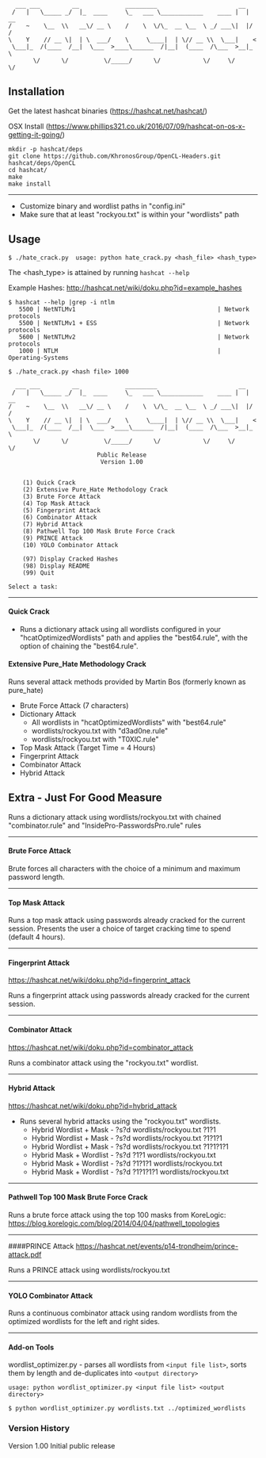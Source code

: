 ```
  ___ ___         __             _________                       __    
 /   |   \_____ _/  |_  ____     \_   ___ \____________    ____ |  | __
/    ~    \__  \\   __\/ __ \    /    \  \/\_  __ \__  \ _/ ___\|  |/ /
\    Y    // __ \|  | \  ___/    \     \____|  | \// __ \\  \___|    < 
 \___|_  /(____  /__|  \___  >____\______  /|__|  (____  /\___  >__|_ \
       \/      \/          \/_____/      \/            \/     \/     \/
```

Installation
-------------------------------------------------
Get the latest hashcat binaries (https://hashcat.net/hashcat/)

OSX Install (https://www.phillips321.co.uk/2016/07/09/hashcat-on-os-x-getting-it-going/)
```git clone https://github.com/hashcat/hashcat.git
mkdir -p hashcat/deps
git clone https://github.com/KhronosGroup/OpenCL-Headers.git hashcat/deps/OpenCL
cd hashcat/
make
make install
```
-------------------------------------------------
* Customize binary and wordlist paths in "config.ini"
* Make sure that at least "rockyou.txt" is within your "wordlists" path

Usage
-------------------------------------------------
`$ ./hate_crack.py 
usage: python hate_crack.py <hash_file> <hash_type>`

The <hash_type> is attained by running `hashcat --help`

Example Hashes: http://hashcat.net/wiki/doku.php?id=example_hashes


```
$ hashcat --help |grep -i ntlm
   5500 | NetNTLMv1                                        | Network protocols
   5500 | NetNTLMv1 + ESS                                  | Network protocols
   5600 | NetNTLMv2                                        | Network protocols
   1000 | NTLM                                             | Operating-Systems
```

```
$ ./hate_crack.py <hash file> 1000

  ___ ___         __             _________                       __    
 /   |   \_____ _/  |_  ____     \_   ___ \____________    ____ |  | __
/    ~    \__  \\   __\/ __ \    /    \  \/\_  __ \__  \ _/ ___\|  |/ /
\    Y    // __ \|  | \  ___/    \     \____|  | \// __ \\  \___|    < 
 \___|_  /(____  /__|  \___  >____\______  /|__|  (____  /\___  >__|_ \
       \/      \/          \/_____/      \/            \/     \/     \/
                         Public Release
                          Version 1.00
  

	(1) Quick Crack
	(2) Extensive Pure_Hate Methodology Crack
	(3) Brute Force Attack
	(4) Top Mask Attack
	(5) Fingerprint Attack
	(6) Combinator Attack
	(7) Hybrid Attack
	(8) Pathwell Top 100 Mask Brute Force Crack
	(9) PRINCE Attack
	(10) YOLO Combinator Attack

	(97) Display Cracked Hashes
	(98) Display README
	(99) Quit

Select a task:
```
-------------------------------------------------
#### Quick Crack
* Runs a dictionary attack using all wordlists configured in your "hcatOptimizedWordlists" path
and applies the "best64.rule", with the option of chaining the "best64.rule".
#### Extensive Pure_Hate Methodology Crack
Runs several attack methods provided by Martin Bos (formerly known as pure_hate)
  * Brute Force Attack (7 characters)
  * Dictionary Attack
    * All wordlists in "hcatOptimizedWordlists" with "best64.rule"
    * wordlists/rockyou.txt with "d3ad0ne.rule"
    * wordlists/rockyou.txt with "T0XlC.rule"
  * Top Mask Attack (Target Time = 4 Hours)
  * Fingerprint Attack
  * Combinator Attack
  * Hybrid Attack

Extra - Just For Good Measure
-------------------------------------------------
 Runs a dictionary attack using wordlists/rockyou.txt with chained "combinator.rule" and "InsidePro-PasswordsPro.rule" rules

-------------------------------------------------
#### Brute Force Attack
  
Brute forces all characters with the choice of a minimum and maximum password length.

-------------------------------------------------
#### Top Mask Attack

Runs a top mask attack using passwords already cracked for the current session.
Presents the user a choice of target cracking time to spend (default 4 hours).

-------------------------------------------------
#### Fingerprint Attack
https://hashcat.net/wiki/doku.php?id=fingerprint_attack

Runs a fingerprint attack using passwords already cracked for the current session.

-------------------------------------------------
#### Combinator Attack
https://hashcat.net/wiki/doku.php?id=combinator_attack

Runs a combinator attack using the "rockyou.txt" wordlist.

-------------------------------------------------
#### Hybrid Attack
https://hashcat.net/wiki/doku.php?id=hybrid_attack

* Runs several hybrid attacks using the "rockyou.txt" wordlists.
  - Hybrid Wordlist + Mask - ?s?d wordlists/rockyou.txt ?1?1
  - Hybrid Wordlist + Mask - ?s?d wordlists/rockyou.txt ?1?1?1
  - Hybrid Wordlist + Mask - ?s?d wordlists/rockyou.txt ?1?1?1?1
  - Hybrid Mask + Wordlist - ?s?d ?1?1 wordlists/rockyou.txt
  - Hybrid Mask + Wordlist - ?s?d ?1?1?1 wordlists/rockyou.txt
  - Hybrid Mask + Wordlist - ?s?d ?1?1?1?1 wordlists/rockyou.txt
-------------------------------------------------
#### Pathwell Top 100 Mask Brute Force Crack

Runs a brute force attack using the top 100 masks from KoreLogic:
https://blog.korelogic.com/blog/2014/04/04/pathwell_topologies

-------------------------------------------------
####PRINCE Attack
https://hashcat.net/events/p14-trondheim/prince-attack.pdf

Runs a PRINCE attack using wordlists/rockyou.txt

-------------------------------------------------
#### YOLO Combinator Attack

Runs a continuous combinator attack using random wordlists from the 
optimized wordlists for the left and right sides.

-------------------------------------------------
#### Add-on Tools
wordlist_optimizer.py - parses all wordlists from `<input file list>`, sorts
them by length and de-duplicates into `<output directory>`

```$ python wordlist_optimizer.py
usage: python wordlist_optimizer.py <input file list> <output directory>

$ python wordlist_optimizer.py wordlists.txt ../optimized_wordlists
```

### Version History

Version 1.00
  Initial public release
